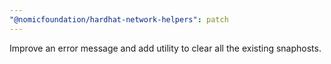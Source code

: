 ```yaml
---
"@nomicfoundation/hardhat-network-helpers": patch
---
```


Improve an error message and add utility to clear all the existing snaphosts.
